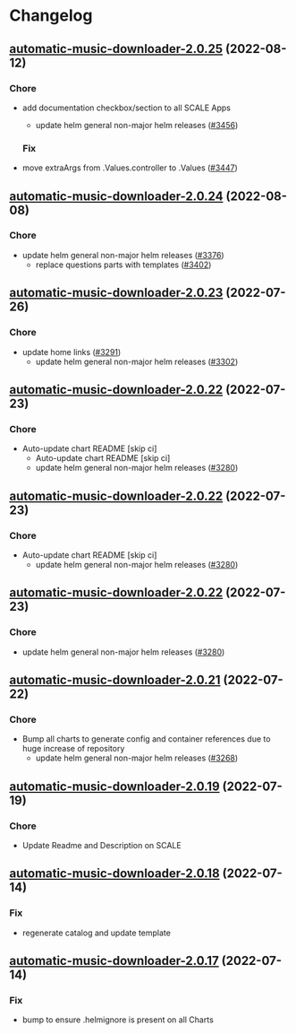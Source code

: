 # Changelog



## [automatic-music-downloader-2.0.25](https://github.com/truecharts/charts/compare/automatic-music-downloader-2.0.24...automatic-music-downloader-2.0.25) (2022-08-12)

### Chore

- add documentation checkbox/section to all SCALE Apps
  - update helm general non-major helm releases ([#3456](https://github.com/truecharts/charts/issues/3456))

  ### Fix

- move extraArgs from .Values.controller to .Values ([#3447](https://github.com/truecharts/charts/issues/3447))




## [automatic-music-downloader-2.0.24](https://github.com/truecharts/charts/compare/automatic-music-downloader-2.0.23...automatic-music-downloader-2.0.24) (2022-08-08)

### Chore

- update helm general non-major helm releases ([#3376](https://github.com/truecharts/charts/issues/3376))
  - replace questions parts with templates ([#3402](https://github.com/truecharts/charts/issues/3402))




## [automatic-music-downloader-2.0.23](https://github.com/truecharts/apps/compare/automatic-music-downloader-2.0.22...automatic-music-downloader-2.0.23) (2022-07-26)

### Chore

- update home links ([#3291](https://github.com/truecharts/apps/issues/3291))
  - update helm general non-major helm releases ([#3302](https://github.com/truecharts/apps/issues/3302))




## [automatic-music-downloader-2.0.22](https://github.com/truecharts/apps/compare/automatic-music-downloader-2.0.21...automatic-music-downloader-2.0.22) (2022-07-23)

### Chore

- Auto-update chart README [skip ci]
  - Auto-update chart README [skip ci]
  - update helm general non-major helm releases ([#3280](https://github.com/truecharts/apps/issues/3280))




## [automatic-music-downloader-2.0.22](https://github.com/truecharts/apps/compare/automatic-music-downloader-2.0.21...automatic-music-downloader-2.0.22) (2022-07-23)

### Chore

- Auto-update chart README [skip ci]
  - update helm general non-major helm releases ([#3280](https://github.com/truecharts/apps/issues/3280))




## [automatic-music-downloader-2.0.22](https://github.com/truecharts/apps/compare/automatic-music-downloader-2.0.21...automatic-music-downloader-2.0.22) (2022-07-23)

### Chore

- update helm general non-major helm releases ([#3280](https://github.com/truecharts/apps/issues/3280))




## [automatic-music-downloader-2.0.21](https://github.com/truecharts/apps/compare/automatic-music-downloader-2.0.19...automatic-music-downloader-2.0.21) (2022-07-22)

### Chore

- Bump all charts to generate config and container references due to huge increase of repository
  - update helm general non-major helm releases ([#3268](https://github.com/truecharts/apps/issues/3268))



## [automatic-music-downloader-2.0.19](https://github.com/truecharts/apps/compare/automatic-music-downloader-2.0.18...automatic-music-downloader-2.0.19) (2022-07-19)

### Chore

- Update Readme and Description on SCALE



## [automatic-music-downloader-2.0.18](https://github.com/truecharts/apps/compare/automatic-music-downloader-2.0.17...automatic-music-downloader-2.0.18) (2022-07-14)

### Fix

- regenerate catalog and update template



## [automatic-music-downloader-2.0.17](https://github.com/truecharts/apps/compare/automatic-music-downloader-2.0.15...automatic-music-downloader-2.0.17) (2022-07-14)

### Fix

- bump to ensure .helmignore is present on all Charts

